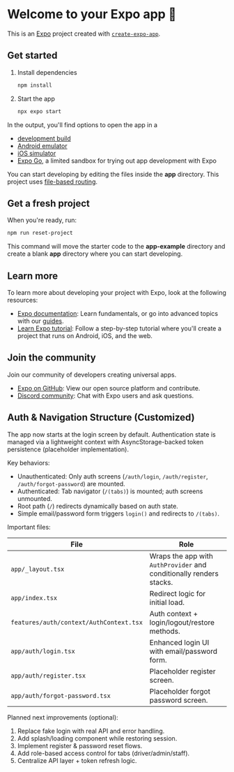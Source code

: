 # Welcome to your Expo app 👋

This is an [Expo](https://expo.dev) project created with [`create-expo-app`](https://www.npmjs.com/package/create-expo-app).

## Get started

1. Install dependencies

   ```bash
   npm install
   ```

2. Start the app

   ```bash
   npx expo start
   ```

In the output, you'll find options to open the app in a

- [development build](https://docs.expo.dev/develop/development-builds/introduction/)
- [Android emulator](https://docs.expo.dev/workflow/android-studio-emulator/)
- [iOS simulator](https://docs.expo.dev/workflow/ios-simulator/)
- [Expo Go](https://expo.dev/go), a limited sandbox for trying out app development with Expo

You can start developing by editing the files inside the **app** directory. This project uses [file-based routing](https://docs.expo.dev/router/introduction).

## Get a fresh project

When you're ready, run:

```bash
npm run reset-project
```

This command will move the starter code to the **app-example** directory and create a blank **app** directory where you can start developing.

## Learn more

To learn more about developing your project with Expo, look at the following resources:

- [Expo documentation](https://docs.expo.dev/): Learn fundamentals, or go into advanced topics with our [guides](https://docs.expo.dev/guides).
- [Learn Expo tutorial](https://docs.expo.dev/tutorial/introduction/): Follow a step-by-step tutorial where you'll create a project that runs on Android, iOS, and the web.

## Join the community

Join our community of developers creating universal apps.

- [Expo on GitHub](https://github.com/expo/expo): View our open source platform and contribute.
- [Discord community](https://chat.expo.dev): Chat with Expo users and ask questions.

## Auth & Navigation Structure (Customized)

The app now starts at the login screen by default. Authentication state is managed via a lightweight context with AsyncStorage-backed token persistence (placeholder implementation).

Key behaviors:

- Unauthenticated: Only auth screens (`/auth/login`, `/auth/register`, `/auth/forgot-password`) are mounted.
- Authenticated: Tab navigator (`/(tabs)`) is mounted; auth screens unmounted.
- Root path (`/`) redirects dynamically based on auth state.
- Simple email/password form triggers `login()` and redirects to `/(tabs)`.

Important files:

| File | Role |
|------|------|
| `app/_layout.tsx` | Wraps the app with `AuthProvider` and conditionally renders stacks. |
| `app/index.tsx` | Redirect logic for initial load. |
| `features/auth/context/AuthContext.tsx` | Auth context + login/logout/restore methods. |
| `app/auth/login.tsx` | Enhanced login UI with email/password form. |
| `app/auth/register.tsx` | Placeholder register screen. |
| `app/auth/forgot-password.tsx` | Placeholder forgot password screen. |

Planned next improvements (optional):

1. Replace fake login with real API and error handling.
2. Add splash/loading component while restoring session.
3. Implement register & password reset flows.
4. Add role-based access control for tabs (driver/admin/staff).
5. Centralize API layer + token refresh logic.

